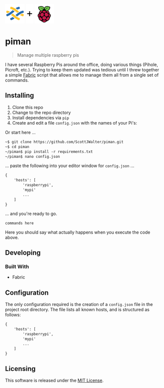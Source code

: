 ![Fabric](./images/fabric.png)  ![](./images/plus.png) ![Raspberry Pi](./images/raspi.png)

# piman
> Manage multiple raspberry pis

I have several Raspberry Pis around the office, doing various things (Pihole, Picroft, etc.).
Trying to keep them updated was tedious until I threw together a simple [Fabric][10] script that
allows me to manage them all from a single set of commands.

## Installing

1.  Clone this repo
2.  Change to the repo directory
3.  Install dependencies via `pip`
4.  Create and edit a file `config.json` with the names of your Pi's:

Or start here ...

```shell
~$ git clone https://github.com/ScottJWalter/piman.git
~$ cd piman
~/piman$ pip install -r requirements.txt
~/piman$ nano config.json
```

... paste the following into your editor window for `config.json` ...

```shell
{
    'hosts': [
        'raspberrypi',
        'mypi'
        ...
    ]
}
```

... and you're ready to go.

```shell
commands here
```

Here you should say what actually happens when you execute the code above.

## Developing

### Built With

* Fabric

## Configuration

The only configuration required is the creation of a `config.json` file in the project
root directory.  The file lists all known hosts, and is structured as follows:

```shell
{
    'hosts': [
        'raspberrypi',
        'mypi'
        ...
    ]
}
```

## Licensing

This software is released under the [MIT License](LICENSE.md).


[10]: http://www.fabfile.org/